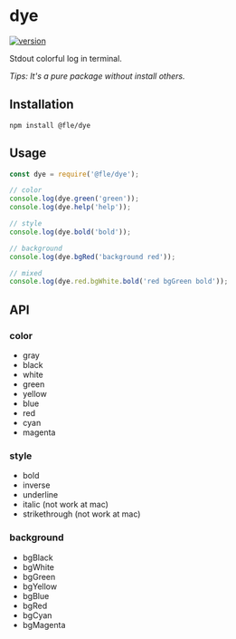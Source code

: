 # dye

[![version](https://img.shields.io/npm/v/@fle/dye.svg)](https://www.npmjs.org/package/@fle/dye)

Stdout colorful log in terminal.

*Tips: It's a pure package without install others.*

## Installation

```console
npm install @fle/dye
```

## Usage

```js
const dye = require('@fle/dye');

// color
console.log(dye.green('green'));
console.log(dye.help('help'));

// style
console.log(dye.bold('bold'));

// background
console.log(dye.bgRed('background red'));

// mixed
console.log(dye.red.bgWhite.bold('red bgGreen bold'));
```

## API

### color

* gray
* black
* white
* green
* yellow
* blue
* red
* cyan
* magenta

### style

* bold
* inverse
* underline
* italic (not work at mac)
* strikethrough (not work at mac)

### background

* bgBlack
* bgWhite
* bgGreen
* bgYellow
* bgBlue
* bgRed
* bgCyan
* bgMagenta
